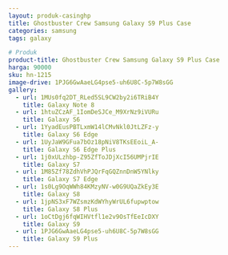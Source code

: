 ```yaml
---
layout: produk-casinghp
title: Ghostbuster Crew Samsung Galaxy S9 Plus Case
categories: samsung
tags: galaxy

# Produk
product-title: Ghostbuster Crew Samsung Galaxy S9 Plus Case
harga: 90000
sku: hn-1215
image-drive: 1PJG6GwAaeLG4pse5-uh6U8C-5p7W8sGG
gallery:
  - url: 1MUs0fq2DT_RLed5SL9CW2by2i6TRiB4Y
    title: Galaxy Note 8
  - url: 1htuZCzAF_1IomDeSJCe_M9XrNz9iVURu
    title: Galaxy S6
  - url: 1YyadEusPBTLxmW14lCMvNkl0JtLZFz-y
    title: Galaxy S6 Edge
  - url: 1UyJaW9GFua7bOz18pNiV8TKsEEoiL_A-
    title: Galaxy S6 Edge Plus
  - url: 1j0xULzhbp-Z95ZfToJDjXcI56UMPjrIE
    title: Galaxy S7
  - url: 1M85Zf78ZdhVhPJQrFqGQZnnDnW5YNlky
    title: Galaxy S7 Edge
  - url: 1s0Lg9OqWWh84KMzyNV-w0G9UQaZkEy3E
    title: Galaxy S8
  - url: 1jpNS3xF7WZsmzKdWYhyWrUL6fupwptow
    title: Galaxy S8 Plus
  - url: 1oCtDgj6fqWIHVtfl1e2v9OsTfEeIcDXY
    title: Galaxy S9
  - url: 1PJG6GwAaeLG4pse5-uh6U8C-5p7W8sGG
    title: Galaxy S9 Plus
---
```

